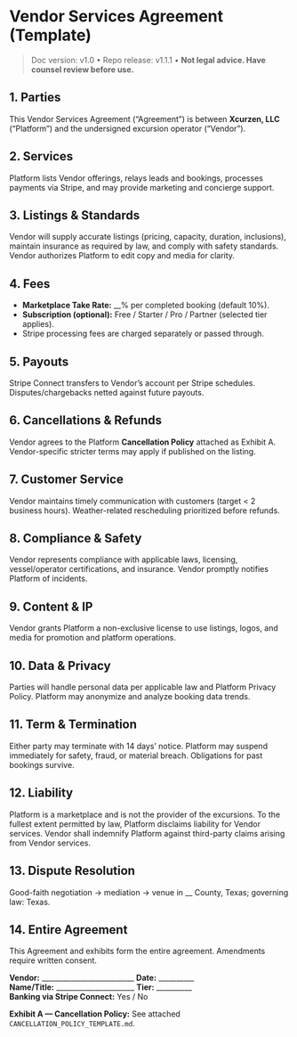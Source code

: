 # Vendor Services Agreement (Template)

> Doc version: v1.0 • Repo release: v1.1.1 • **Not legal advice. Have counsel review before use.**

## 1. Parties
This Vendor Services Agreement (“Agreement”) is between **Xcurzen, LLC** (“Platform”) and the undersigned excursion operator (“Vendor”).

## 2. Services
Platform lists Vendor offerings, relays leads and bookings, processes payments via Stripe, and may provide marketing and concierge support.

## 3. Listings & Standards
Vendor will supply accurate listings (pricing, capacity, duration, inclusions), maintain insurance as required by law, and comply with safety standards. Vendor authorizes Platform to edit copy and media for clarity.

## 4. Fees
- **Marketplace Take Rate:** __% per completed booking (default 10%).  
- **Subscription (optional):** Free / Starter / Pro / Partner (selected tier applies).  
- Stripe processing fees are charged separately or passed through.

## 5. Payouts
Stripe Connect transfers to Vendor’s account per Stripe schedules. Disputes/chargebacks netted against future payouts.

## 6. Cancellations & Refunds
Vendor agrees to the Platform **Cancellation Policy** attached as Exhibit A. Vendor-specific stricter terms may apply if published on the listing.

## 7. Customer Service
Vendor maintains timely communication with customers (target < 2 business hours). Weather-related rescheduling prioritized before refunds.

## 8. Compliance & Safety
Vendor represents compliance with applicable laws, licensing, vessel/operator certifications, and insurance. Vendor promptly notifies Platform of incidents.

## 9. Content & IP
Vendor grants Platform a non-exclusive license to use listings, logos, and media for promotion and platform operations.

## 10. Data & Privacy
Parties will handle personal data per applicable law and Platform Privacy Policy. Platform may anonymize and analyze booking data trends.

## 11. Term & Termination
Either party may terminate with 14 days’ notice. Platform may suspend immediately for safety, fraud, or material breach. Obligations for past bookings survive.

## 12. Liability
Platform is a marketplace and is not the provider of the excursions. To the fullest extent permitted by law, Platform disclaims liability for Vendor services. Vendor shall indemnify Platform against third-party claims arising from Vendor services.

## 13. Dispute Resolution
Good-faith negotiation → mediation → venue in __ County, Texas; governing law: Texas.

## 14. Entire Agreement
This Agreement and exhibits form the entire agreement. Amendments require written consent.

**Vendor:** __________________________  **Date:** __________  
**Name/Title:** ______________________  **Tier:** __________  
**Banking via Stripe Connect:** Yes / No

**Exhibit A — Cancellation Policy:** See attached `CANCELLATION_POLICY_TEMPLATE.md`.
